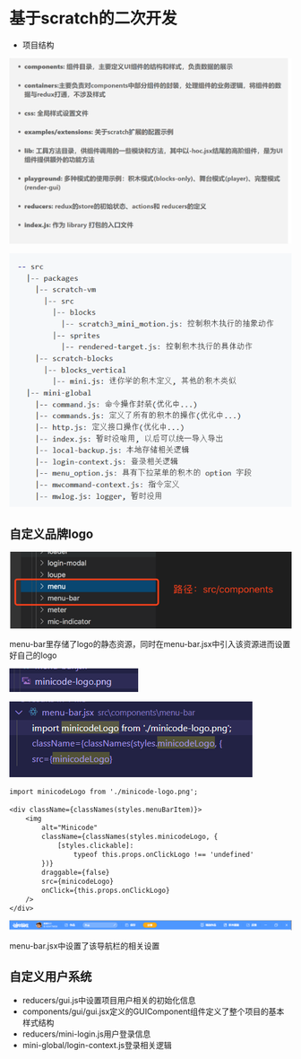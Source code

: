 # 基于scratch的二次开发
- 项目结构

![](img/scratch项目结构.png)  

![](img/项目结构.png)

## 自定义品牌logo
![](img/品牌logo.png)  

menu-bar里存储了logo的静态资源，同时在menu-bar.jsx中引入该资源进而设置好自己的logo  

![](img/mylogo.png)  

![](img/logo引入.png)  

```
import minicodeLogo from './minicode-logo.png';

<div className={classNames(styles.menuBarItem)}>
    <img
        alt="Minicode"
        className={classNames(styles.minicodeLogo, {
            [styles.clickable]:
                typeof this.props.onClickLogo !== 'undefined'
        })}
        draggable={false}
        src={minicodeLogo}
        onClick={this.props.onClickLogo}
    />
</div>
```

![](img/menu-bar.png)  

menu-bar.jsx中设置了该导航栏的相关设置

## 自定义用户系统
- reducers/gui.js中设置项目用户相关的初始化信息
- components/gui/gui.jsx定义的GUIComponent组件定义了整个项目的基本样式结构
- reducers/mini-login.js用户登录信息
- mini-global/login-context.js登录相关逻辑